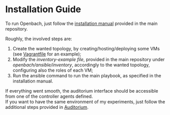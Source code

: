 # Installation Guide
To run Openbach, just follow the [installation manual](https://github.com/CNES/openbach/blob/master/ansible/README.md) provided in the main repository.

Roughly, the involved steps are:
1. Create the wanted topology, by creating/hosting/deploying some VMs (see [Vagrantfile](./Vagrantfile) for an example);
2. Modify the *inventory-example file*, provided in the main repository under *openbach/ansible/inventory*, accordingly to the wanted topology, configuring also the roles of each VM;
3. Run the ansible command to run the main playbook, as specified in the installation manual.

If everything went smooth, the auditorium interface should be accessible from one of the controller agents defined.  
If you want to have the same environment of my experiments, just follow the additional steps provided in [Auditorium](./other/auditorium-files/AUDITORIUM.md).